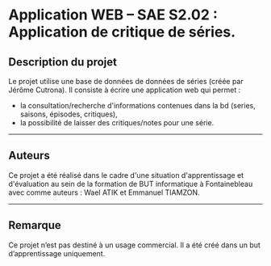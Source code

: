 # Application WEB – SAE S2.02 : Application de critique de séries.

## Description du projet

Le projet utilise une base de données de données de séries (créée par Jérôme Cutrona). Il consiste à écrire une application web qui permet :
-   la consultation/recherche d'informations contenues dans la bd (series, saisons, épisodes, critiques),
-   la possibilité de laisser des critiques/notes pour une série.

---

## Auteurs

Ce projet a été réalisé dans le cadre d'une situation d'apprentissage et d'évaluation au sein de la formation de BUT informatique à Fontainebleau avec comme auteurs :
Wael ATIK et Emmanuel TIAMZON.

---

## Remarque

Ce projet n’est pas destiné à un usage commercial. Il a été créé dans un but d’apprentissage uniquement.